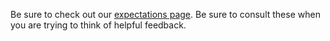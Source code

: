 Be sure to check out our [expectations page](/docs/syllabus/expectations). Be sure to consult these when you are trying to think of helpful feedback.